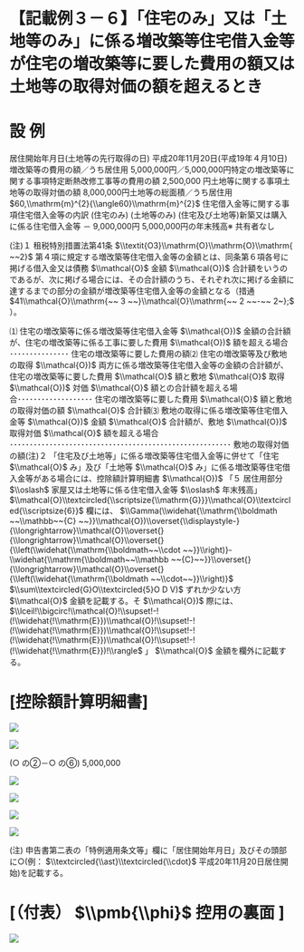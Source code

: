 # 【記載例３－６】「住宅のみ」又は「土地等のみ」に係る増改築等住宅借入金等が住宅の増改築等に要した費用の額又は土地等の取得対価の額を超えるとき

# 設 例

居住開始年月日(土地等の先行取得の日) 平成20年11月20日(平成19年４月10日)増改築等の費用の額／うち居住用 5,000,000円／5,000,000円特定の増改築等に関する事項特定断熱改修工事等の費用の額 2,500,000 円土地等に関する事項土地等の取得対価の額 8,000,000円土地等の総面積／うち居住用 $60,\\mathrm{m}^{2}{\\angle60}\\mathrm{m}^{2}$ 住宅借入金等に関する事項住宅借入金等の内訳 (住宅のみ) (土地等のみ) (住宅及び土地等)新築又は購入に係る住宅借入金等 － 9,000,000円 5,000,000円の年末残高※ 共有者なし

(注)１ 租税特別措置法第41条 $\\textit{O3}\\mathrm{O}\\mathrm{O}\\mathrm{ ~~2}$ 第４項に規定する増改築等住宅借入金等の金額とは、同条第６項各号に掲げる借入金又は債務 $\\mathcal{O}$ 金額 $\\mathcal{O})$ 合計額をいうのであるが、次に掲げる場合には、その合計額のうち、それぞれ次に掲げる金額に達するまでの部分の金額が増改築等住宅借入金等の金額となる（措通 $41\\mathcal{O}\\mathrm{~~ 3 ~~}\\mathcal{O}\\mathrm{~~ 2 ~~-~~ 2~};$ ）。

⑴ 住宅の増改築等に係る増改築等住宅借入金等 $\\mathcal{O})$ 金額の合計額が、住宅の増改築等に係る工事に要した費用 $\\mathcal{O})$ 額を超える場合 ･･･････････････ 住宅の増改築等に要した費用の額⑵ 住宅の増改築等及び敷地の取得 $\\mathcal{O})$ 両方に係る増改築等住宅借入金等の金額の合計額が、住宅の増改築等に要した費用 $\\mathcal{O}$ 額と敷地 $\\mathcal{O}$ 取得 $\\mathcal{O})$ 対価 $\\mathcal{O}$ 額との合計額を超える場合･･･････････････････ 住宅の増改築等に要した費用 $\\mathcal{O}$ 額と敷地の取得対価の額 $\\mathcal{O}$ 合計額⑶ 敷地の取得に係る増改築等住宅借入金等 $\\mathcal{O})$ 金額 $\\mathcal{O}$ 合計額が、敷地 $\\mathcal{O})$ 取得対価 $\\mathcal{O}$ 額を超える場合 ････････････････････････････････････････････････････････ 敷地の取得対価の額(注)２ 「住宅及び土地等」に係る増改築等住宅借入金等に併せて「住宅 $\\mathcal{O}$ み」及び「土地等 $\\mathcal{O}$ み」に係る増改築等住宅借入金等がある場合には、控除額計算明細書 $\\mathcal{O})$ 「５ 居住用部分 $\\oslash$ 家屋又は土地等に係る住宅借入金等 $\\oslash$ 年末残高」 $\\mathcal{O}\\textcircled{\\scriptsize{\\mathrm{G}}}\\mathcal{O}\\textcircled{\\scriptsize{6}}$ 欄には、 $\\Gamma(\\widehat{\\mathrm{\\boldmath ~~\\mathbb~~{C} ~~}}\\mathcal{O})\\overset{\\displaystyle-}{\\longrightarrow}\\mathcal{O}\\overset{}{\\longrightarrow}\\mathcal{O}\\overset{}{\\left(\\widehat{\\mathrm{\\boldmath~~\\cdot ~~}}\\right)}-\\widehat{\\mathrm{\\boldmath~~\\mathbb ~~{C}~~}}\\overset{}{\\longrightarrow}\\mathcal{O}\\overset{}{\\left(\\widehat{\\mathrm{\\boldmath ~~\\cdot~~}}\\right)}$ $\\sum\\textcircled{G}O\\textcircled{5}O D V)$ ずれか少ない方 $\\mathcal{O}$ 金額を記載する。そ $\\mathcal{O})$ 際には、 $\\lceil!\\bigcirc!\\mathcal{O}!\\supset!-!(!\\widehat{!\\mathrm{E}})\\mathcal{O}!\\supset!-!(!\\widehat{!\\mathrm{E}})\\mathcal{O}!\\supset!-!(!\\widehat{!\\mathrm{E}})\\mathcal{O}!\\supset!-!(!\\widehat{!\\mathrm{E}})!\\rangle$ 」 $\\mathcal{O}$ 金額を欄外に記載する。

# \[控除額計算明細書\]

![](https://www.nta.go.jp/tmp/99eafba4-1766-4de2-99f1-3df3b43ebc83/images/474e62cbf7a1d259773c0b01c7b4092bec63e85d78ee35fc5ed7eb199661a781.jpg)

![](https://www.nta.go.jp/tmp/99eafba4-1766-4de2-99f1-3df3b43ebc83/images/fb1692a224aa3c6c13c56fbc7a1128b8960524944abdbb21ac7e0724747526d8.jpg)

(○ の②－○ の⑥) 5,000,000

![](https://www.nta.go.jp/tmp/99eafba4-1766-4de2-99f1-3df3b43ebc83/images/66aa53d5a0f0835be18e4130ccdfdb3254ff1bb8099e641b519988ffa5ec819b.jpg)

![](https://www.nta.go.jp/tmp/99eafba4-1766-4de2-99f1-3df3b43ebc83/images/85ad68cd24b31fe9811334058de1bff54660619b14e432831c7b577ed9f2d69d.jpg)

![](https://www.nta.go.jp/tmp/99eafba4-1766-4de2-99f1-3df3b43ebc83/images/5b2983c6e398f26d8b4b115c7e6b7db274c472b03c847d0ff78a7fbbf23107d9.jpg)

![](https://www.nta.go.jp/tmp/99eafba4-1766-4de2-99f1-3df3b43ebc83/images/acc6d8b8b81c8be7a56b6eaa11e24cb70913691a3b5c41474ef8b6aefc30b9c7.jpg)

(注) 申告書第二表の「特例適用条文等」欄に「居住開始年月日」及びその頭部に○(例： $\\textcircled{\\ast}\\textcircled{\\cdot}$ 平成20年11月20日居住開始)を記載する。

# \[（付表） $\\pmb{\\phi}$ 控用の裏面 \]

![](https://www.nta.go.jp/tmp/99eafba4-1766-4de2-99f1-3df3b43ebc83/images/f120e7334eea93f6516e8b1ad04c7285c2f51b49b06fcad2fe6466d481e5cc5c.jpg)